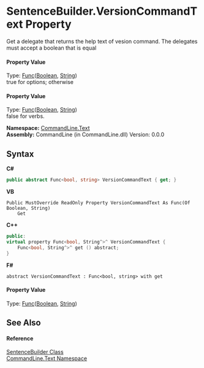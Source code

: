 # SentenceBuilder.VersionCommandText Property 
 

Get a delegate that returns the help text of vesion command. The delegates must accept a boolean that is equal 

#### Property Value
Type: <a href="https://docs.microsoft.com/dotnet/api/system.func-2" target="_blank">Func</a>(<a href="https://docs.microsoft.com/dotnet/api/system.boolean" target="_blank">Boolean</a>, <a href="https://docs.microsoft.com/dotnet/api/system.string" target="_blank">String</a>)<br />true for options; otherwise 

#### Property Value
Type: <a href="https://docs.microsoft.com/dotnet/api/system.func-2" target="_blank">Func</a>(<a href="https://docs.microsoft.com/dotnet/api/system.boolean" target="_blank">Boolean</a>, <a href="https://docs.microsoft.com/dotnet/api/system.string" target="_blank">String</a>)<br />false for verbs.

**Namespace:**&nbsp;<a href="N_CommandLine_Text">CommandLine.Text</a><br />**Assembly:**&nbsp;CommandLine (in CommandLine.dll) Version: 0.0.0

## Syntax

**C#**<br />
``` C#
public abstract Func<bool, string> VersionCommandText { get; }
```

**VB**<br />
``` VB
Public MustOverride ReadOnly Property VersionCommandText As Func(Of Boolean, String)
	Get
```

**C++**<br />
``` C++
public:
virtual property Func<bool, String^>^ VersionCommandText {
	Func<bool, String^>^ get () abstract;
}
```

**F#**<br />
``` F#
abstract VersionCommandText : Func<bool, string> with get

```


#### Property Value
Type: <a href="https://docs.microsoft.com/dotnet/api/system.func-2" target="_blank">Func</a>(<a href="https://docs.microsoft.com/dotnet/api/system.boolean" target="_blank">Boolean</a>, <a href="https://docs.microsoft.com/dotnet/api/system.string" target="_blank">String</a>)

## See Also


#### Reference
<a href="T_CommandLine_Text_SentenceBuilder">SentenceBuilder Class</a><br /><a href="N_CommandLine_Text">CommandLine.Text Namespace</a><br />